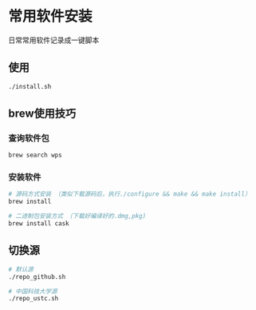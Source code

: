 # 常用软件安装

日常常用软件记录成一键脚本

## 使用

```bash
./install.sh

```

## brew使用技巧

### 查询软件包

```bash
brew search wps
```

### 安装软件

```bash
# 源码方式安装 （类似下载源码后，执行./configure && make && make install）
brew install

# 二进制包安装方式 （下载好编译好的.dmg,pkg)
brew install cask
```

## 切换源

```bash
# 默认源
./repo_github.sh

# 中国科技大学源
./repo_ustc.sh
```
